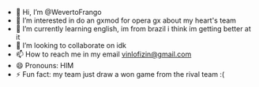 - 👋 Hi, I’m @WevertoFrango
- 👀 I’m interested in do an gxmod for opera gx about my heart's team
- 🌱 I’m currently learning english, im from brazil i think im getting better at it 
- 💞️ I’m looking to collaborate on idk
- 📫 How to reach me in my email vinlofizin@gmail.com
- 😄 Pronouns: HIM
- ⚡ Fun fact: my team just draw a won game from the rival team :(

<!---
WevertoFrango/WevertoFrango is a ✨ special ✨ repository because its `README.md` (this file) appears on your GitHub profile.
You can click the Preview link to take a look at your changes.
--->
